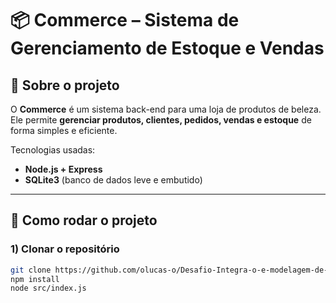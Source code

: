 # 📦 Commerce – Sistema de Gerenciamento de Estoque e Vendas

## 📌 Sobre o projeto
O **Commerce** é um sistema back-end para uma loja de produtos de beleza.  
Ele permite **gerenciar produtos, clientes, pedidos, vendas e estoque** de forma simples e eficiente.  

Tecnologias usadas:
- **Node.js + Express**  
- **SQLite3** (banco de dados leve e embutido)  

---

## 🚀 Como rodar o projeto

### 1) Clonar o repositório
```bash
git clone https://github.com/olucas-o/Desafio-Integra-o-e-modelagem-de-dados-de-um-produto-digital-RID-188819
npm install
node src/index.js